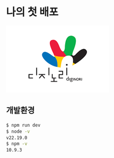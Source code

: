 # 나의 첫 배포

![스크린샷](docs/download.png)

## 개발환경
```bash
$ npm run dev
$ node -v
v22.19.0
$ npm -v
10.9.3
```

